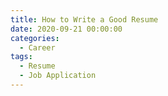 ```yaml
---
title: How to Write a Good Resume
date: 2020-09-21 00:00:00
categories:
  - Career
tags:
  - Resume
  - Job Application
---
```


<!-- 1. 宏观意义 (Macro Significance)
   When explaining their projects, resume writers should demonstrate the impact of each one of them. Some projects may be as simple as adding features or fixing bugs for a software product, but the influence can be profound, such as helping the company to achieve a long-term goal. By elaborating their projects from a macro perspective, applicants showcase their entrepreneurial mindset or even ambition, which is an important trait that every company is looking for among its interviewees.

POST TO BE UPDATED... -->
